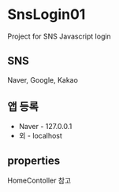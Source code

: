 # SnsLogin01
Project for SNS Javascript login

## SNS
Naver, Google, Kakao

## 앱 등록
* Naver - 127.0.0.1
* 외 - localhost

## properties
HomeContoller 참고
